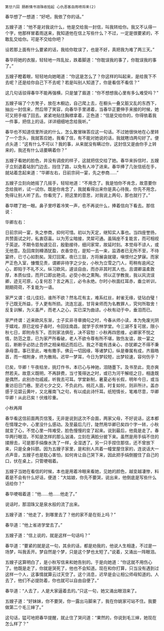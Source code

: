     第廿六回 肠断情书泪珠收拾起 心仇恶客血雨喷将来(2) 

   春华想了一想道：“好吧，我依了你的话。”

   五嫂子道：“他不是对我说什么，他是交给我一封信，叫我转给你。我又不认得一个字，他那样冒着雨送来，我知道他在信上写些什么？不过，一定是很要紧的，不敢乱交给你。可是不交给你吧？

   设若那上面有什么要紧的话，我给你耽误了，也是不好，真把我为难了两三天。”

   春华将她的衣服，轻轻地一阵乱扯，跌着脚道：“你耽误我的事了，你耽误我的事了。”

   五嫂子瞪着眼，轻轻地向她喝道：“你这是怎么了？你这样的叫起来，是给我下不去呢？还是给你自己下不去呢？若是叫别人知道了，你是看信不看信？”

   这几句话驳得春华不能再强横，只是皱了眉道：“你不想想我心里有多么难受吗？”

   五嫂子端了个方凳子，放在木橱边，自己爬上去，在橱头一叠又脏又乱的东西下，抽出一封信来，然后带了笑容，向春华手里递着，当春华正要伸手来接的时候，她可又把手缩了回去。紧紧地贴住胸襟拿着，正色道：“信是交给你的，你得依着我一件事，把信上的话，详详细细地念给我听。”

   春华也不知道信里所说的什么，怎么敢冒昧答应这一句话。不过她很快地在心里转了一个念头，我就答应她，我看了信，有不能对她说的话，我就瞎诌两句好了。便点头道：“这有什么不可以？我的事，从来就没有瞒过你，这封信又是由你手上转来的，我还有什么话要瞒着你？”

   五嫂子看她的脸色，并没有调皮的样子，这就把信交给了她。春华来拆信时，五嫂子立刻退着站到门边去，挡住了路，以免有人冲了进来。春华捧了几张信纸在手，就站着念起来道：“华卿左右，日前宗祠一宴，先之参商……”

   五嫂子立刻向她摇了几摇手，轻轻地道：“不用念了。我是怕你不肯念，故意要你念给我听，试一试你。既是你肯念了，我就看得出来你是真心待我，你先不用念，免得让别人听了去。你看完了，把这里的意思，对我说上两句，那也就行了。”

   春华瞟了她一眼。鼻子里哼着冷笑一声，也不再说什么，捧着信向下看去。那信说：

   华卿左右：

   日前宗祠一宴，失之参商，抑何可惜。初以为天定，继知实人事也。当四座誉扬，共赞面试之时，私衷窃喜。以为芳尘暗接，灵犀可通。虽隔座不复能言，而可相视于英逆。不期令慈匆遽见召，殷勤接待，细问家常，故延时刻。本觉母不谅人，或无他意。及回席则樽酒犹盈，衣香空在，是知一去一来，监酒者已无所不至，不待宴终，已寸心如割矣。笼灯回寓，夜已三鼓，方将展衾就寝，嗔恨付之梦寐。而家严正色入室，慷慨见责，谓卿非待字之少女，小秋为立雪之门人，苟稍有逾闲之心，即陷于不礼不义。纵习欧风，遽谈自由，而亦非其时其人也。且谓卿温柔敦厚，本质似佳，而开口即出艳词，必受小秋之熏陶。师以正学教我，我以风流误卿，迹无可原，心复何忍？言之再三，必令永绝。尔时小秋面红耳赤，垂立听训，期期荷荷，不复能为一语。

   家严又谓：佳儿佳妇，谁所不欲？然名花有主，难系红丝，射雀无缘，徒玷白璧！于己既无所益，于人更有所损。流连忘返，甘背亲师而为名教罪人，究何所取舍！反复训解，为义虽严，而老人之心，实已深为曲谅。小秋有动于中，垂泪而已。

   家严终谓：近来欧风东渐，士子实非寻章摘句之时，今春从师小读，本为免废光阴于嬉戏，原已定桂子香时，令回往南昌，就学于农林学堂。今三湖不复可居，限小秋七日，即附舟东下。否则家法俱在，决不容恕：小秋再四思维，必卿家不悦之情，防范之意，已为家严所看破，老人不欲令尊有所不堪，致伤友谊，故一宴之后，断断乎必防止吾侪之相亲相近而后已。我之不能有违亲心，亦犹卿之不得不秉承母意。事已至此，唯有撒手。佛云一切因缘，等诸梦幻，纵是眷属有成，齐眉皓首，而一棺附身，终为散局。迟早一梦耳，今日为梦较短，出梦较速，容何伤乎？

   已矣，华卿！午夜枯坐，挑灯作书，本已心与神驰，泪随墨下。及书至此，竞亦爽然若夫。故意义既明，不再辞费，当寸笺得达之时，或已为河干解缆之日，相逢既是偶然，此别亦勿戚戚，听我去可耳。学堂新制，暑夏必有长假，明年今日，或当重访旧日门巷。至迟七夕之交，不负此约。桃花人面，时复如何，则非所计。盖亦感于见碧云黄叶，又北雁南飞之句，有以成此诗忏耳。纸短情长，笔难尽意，华卿华卿！从此已矣！伏维珍重。

   小秋再拜

   春华看这信前面两页信笺，无非是说到这次不会面，两家父母，不好说话，这本都在情理之中，心里没什么感动。及至最后几行，陡然用华卿已矣四个字一转，小秋就变了心，不觉心里一阵难受，脸色慢慢的变了起来。说到最后，他竟是走了。春华两行眼泪，不知是怎样的那么汹涌，立刻在满脸分披下来。虽然是用手绢不住的揉擦去，可是那手绢像水洗了一样，全湿透了。另一只手捏住那信，还不曾放下来，只是全身抖颤。因为五嫂子家里，是和别人共着一幢堂屋住家的，连说话大一点声音，五嫂子也是耽心害怕，如何肯让自己哭下来，因此把手绢倒握住了自己的口，伏在桌上，只管哽咽着。

   五嫂子当她在看信的时候，本也是用着冷眼来看她，见她的颜色，越变越凄惨，料着是不会有什么好话，便道：“大姑娘，你先不要哭，说出来，他倒底是写些什么话给你？”

   春华哽咽着道：“他……他……他走了。”

   说话时，那泪珠又是泉水般的流了出来。

   五嫂子道：“他走了，到哪里去了？他的家不是在街上吗？”

   春华道：“他上省进学堂去了。”

   五嫂子道：“信上说的，就是这样一句话吗？”

   春华道：“要紧的就是这一句，其余的话，都是劝我的，他说人生相逢，不过是一场梦，叫我丢开。梦自然是个梦，只是这个梦也太短了。”说着，又涌出一阵眼泪。

   五嫂子这算明白了，是小秋写信来和她告别的。于是向她道：“你这就不用伤心了。他既是走了，你就是哭死了，他也不会知道。现在和你打算，只当没有遇到过这样一个人，这事情就算云过天空了。这个消息，迟早是会让相公师母知道的。人去了，他们不必提防着，你也就可以自由自便了。”

   春华道：“人去了，人是大家逼着去的。”只这一句，她又涌出眼泪来了。

   五嫂子道：“好妹妹，你不要哭，你一露出马脚来了，我在你姚家可站不住。我要做第二个毛三婶了。”

   这句话，猛可地把春华提醒，就止住了哭问道：“果然的，你说到毛三婶，她现在怎么样了？”

